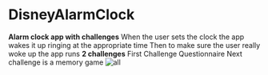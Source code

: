 # DisneyAlarmClock
**Alarm clock app with challenges**
When the user sets the clock the app wakes it up ringing at the appropriate time
Then to make sure the user really woke up the app runs **2 challenges**
First Challenge Questionnaire
Next challenge is a memory game
![all](https://user-images.githubusercontent.com/59604062/108117997-649fac00-70a6-11eb-8870-2b77c18c98bf.png)
